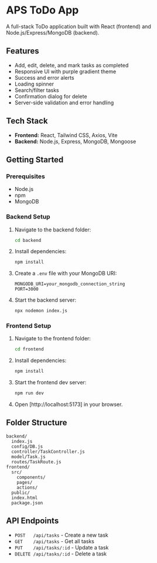 # APS ToDo App

A full-stack ToDo application built with React (frontend) and Node.js/Express/MongoDB (backend).

## Features

- Add, edit, delete, and mark tasks as completed
- Responsive UI with purple gradient theme
- Success and error alerts
- Loading spinner
- Search/filter tasks
- Confirmation dialog for delete
- Server-side validation and error handling

## Tech Stack

- **Frontend:** React, Tailwind CSS, Axios, Vite
- **Backend:** Node.js, Express, MongoDB, Mongoose

## Getting Started

### Prerequisites

- Node.js
- npm
- MongoDB

### Backend Setup

1. Navigate to the backend folder:
   ```sh
   cd backend
   ```
2. Install dependencies:
   ```sh
   npm install
   ```
3. Create a `.env` file with your MongoDB URI:
   ```env
   MONGODB_URI=your_mongodb_connection_string
   PORT=3000
   ```
4. Start the backend server:
   ```sh
   npx nodemon index.js
   ```

### Frontend Setup

1. Navigate to the frontend folder:
   ```sh
   cd frontend
   ```
2. Install dependencies:
   ```sh
   npm install
   ```
3. Start the frontend dev server:
   ```sh
   npm run dev
   ```
4. Open [http://localhost:5173] in your browser.

## Folder Structure

```
backend/
  index.js
  config/DB.js
  controller/TaskController.js
  model/Task.js
  routes/TaskRoute.js
frontend/
  src/
    components/
    pages/
    actions/
  public/
  index.html
  package.json
```

## API Endpoints

- `POST   /api/tasks` - Create a new task
- `GET    /api/tasks` - Get all tasks
- `PUT    /api/tasks/:id` - Update a task
- `DELETE /api/tasks/:id` - Delete a task

